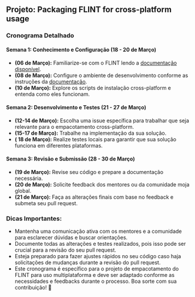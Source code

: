 ## Projeto: Packaging FLINT for cross-platform usage

### Cronograma Detalhado

#### Semana 1: Conhecimento e Configuração (18 - 20 de Março)

- **(06 de Março):** Familiarize-se com o FLINT lendo a [documentação disponível](https://docs.moja.global/en/master/index.html).
- **(08 de Março):** Configure o ambiente de desenvolvimento conforme as instruções da [documentação](https://docs.moja.global/en/master/FLINT/FLINTDevelopmentSetup/index.html).
- **(10 de Março):** Explore os scripts de instalação cross-platform e entenda como eles funcionam.

#### Semana 2: Desenvolvimento e Testes (21 - 27 de Março)

- **(12-14 de Março):** Escolha uma issue específica para trabalhar que seja relevante para o empacotamento cross-platform.
- **(15-17 de Março):** Trabalhe na implementação da sua solução.
- **( 18 de Março):** Realize testes locais para garantir que sua solução funciona em diferentes plataformas.

#### Semana 3: Revisão e Submissão (28 - 30 de Março)

- **(19 de Março):** Revise seu código e prepare a documentação necessária.
- **(20 de Março):** Solicite feedback dos mentores ou da comunidade moja global.
- **(21 de Março):** Faça as alterações finais com base no feedback e submeta seu pull request.

### Dicas Importantes:

- Mantenha uma comunicação ativa com os mentores e a comunidade para esclarecer dúvidas e buscar orientações.
- Documente todas as alterações e testes realizados, pois isso pode ser crucial para a revisão do seu pull request.
- Esteja preparado para fazer ajustes rápidos no seu código caso haja solicitações de mudanças durante a revisão do pull request.
- Este cronograma é específico para o projeto de empacotamento do FLINT para uso multiplataforma e deve ser adaptado conforme as necessidades e feedbacks durante o processo. Boa sorte com sua contribuição! 🚀
